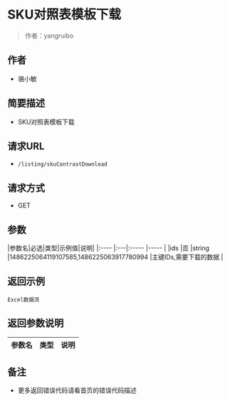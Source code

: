 # SKU对照表模板下载

> 作者：yangruibo

## 作者
- 骆小敏
	
	
## 简要描述

- SKU对照表模板下载

## 请求URL
- ` /listing/skuContrastDownload `

## 请求方式
- GET


## 参数

|参数名|必选|类型|示例值|说明|
|:----    |:---|:----- |-----   |
|ids |否  |string |1486225064119107585,1486225063917780994 |主键IDs,需要下载的数据   |


## 返回示例

``` 
Excel数据流
```

## 返回参数说明

|参数名|类型|说明|
|-----|-----|-----|

## 备注

- 更多返回错误代码请看首页的错误代码描述